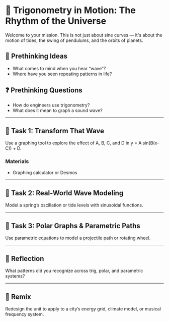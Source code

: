 # 🌊 Trigonometry in Motion: The Rhythm of the Universe

Welcome to your mission. This is not just about sine curves — it's about the motion of tides, the swing of pendulums, and the orbits of planets.

## 💭 Prethinking Ideas
- What comes to mind when you hear “wave”?
- Where have you seen repeating patterns in life?

## ❓ Prethinking Questions
- How do engineers use trigonometry?
- What does it mean to graph a sound wave?

---

## 🔧 Task 1: Transform That Wave
Use a graphing tool to explore the effect of A, B, C, and D in y = A·sin(B(x-C)) + D.

### Materials
- Graphing calculator or Desmos

---

## 🔧 Task 2: Real-World Wave Modeling
Model a spring’s oscillation or tide levels with sinusoidal functions.

---

## 🔧 Task 3: Polar Graphs & Parametric Paths
Use parametric equations to model a projectile path or rotating wheel.

---

## 💬 Reflection
What patterns did you recognize across trig, polar, and parametric systems?

---

## 🎨 Remix
Redesign the unit to apply to a city’s energy grid, climate model, or musical frequency system.
